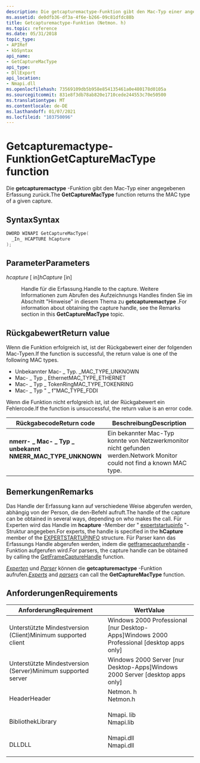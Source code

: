 ```yaml
---
description: Die getcapturemactype-Funktion gibt den Mac-Typ einer angegebenen Erfassung zurück.
ms.assetid: de0dfb36-df3a-4f6e-b266-09c81dfdc88b
title: Getcapturemactype-Funktion (Netmon. h)
ms.topic: reference
ms.date: 05/31/2018
topic_type:
- APIRef
- kbSyntax
api_name:
- GetCaptureMacType
api_type:
- DllExport
api_location:
- Nmapi.dll
ms.openlocfilehash: 73569109db5b958e854135461a0e480178d0105a
ms.sourcegitcommit: 831e8f3db78ab820e1710cede244553c70e50500
ms.translationtype: MT
ms.contentlocale: de-DE
ms.lasthandoff: 01/07/2021
ms.locfileid: "103750096"
---
```

# <a name="getcapturemactype-function"></a><span data-ttu-id="3d858-103">Getcapturemactype-Funktion</span><span class="sxs-lookup"><span data-stu-id="3d858-103">GetCaptureMacType function</span></span>

<span data-ttu-id="3d858-104">Die **getcapturemactype** -Funktion gibt den Mac-Typ einer angegebenen Erfassung zurück.</span><span class="sxs-lookup"><span data-stu-id="3d858-104">The **GetCaptureMacType** function returns the MAC type of a given capture.</span></span>

## <a name="syntax"></a><span data-ttu-id="3d858-105">Syntax</span><span class="sxs-lookup"><span data-stu-id="3d858-105">Syntax</span></span>


```C++
DWORD WINAPI GetCaptureMacType(
  _In_ HCAPTURE hCapture
);
```



## <a name="parameters"></a><span data-ttu-id="3d858-106">Parameter</span><span class="sxs-lookup"><span data-stu-id="3d858-106">Parameters</span></span>

<dl> <dt>

<span data-ttu-id="3d858-107">*hcapture* \[ in\]</span><span class="sxs-lookup"><span data-stu-id="3d858-107">*hCapture* \[in\]</span></span>
</dt> <dd>

<span data-ttu-id="3d858-108">Handle für die Erfassung.</span><span class="sxs-lookup"><span data-stu-id="3d858-108">Handle to the capture.</span></span> <span data-ttu-id="3d858-109">Weitere Informationen zum Abrufen des Aufzeichnungs Handles finden Sie im Abschnitt "Hinweise" in diesem Thema zu **getcapturemactype** .</span><span class="sxs-lookup"><span data-stu-id="3d858-109">For information about obtaining the capture handle, see the Remarks section in this **GetCaptureMacType** topic.</span></span>

</dd> </dl>

## <a name="return-value"></a><span data-ttu-id="3d858-110">Rückgabewert</span><span class="sxs-lookup"><span data-stu-id="3d858-110">Return value</span></span>

<span data-ttu-id="3d858-111">Wenn die Funktion erfolgreich ist, ist der Rückgabewert einer der folgenden Mac-Typen.</span><span class="sxs-lookup"><span data-stu-id="3d858-111">If the function is successful, the return value is one of the following MAC types.</span></span>

-   <span data-ttu-id="3d858-112">Unbekannter Mac- \_ Typ. \_</span><span class="sxs-lookup"><span data-stu-id="3d858-112">MAC\_TYPE\_UNKNOWN</span></span>
-   <span data-ttu-id="3d858-113">Mac- \_ Typ \_ Ethernet</span><span class="sxs-lookup"><span data-stu-id="3d858-113">MAC\_TYPE\_ETHERNET</span></span>
-   <span data-ttu-id="3d858-114">Mac- \_ Typ \_ TokenRing</span><span class="sxs-lookup"><span data-stu-id="3d858-114">MAC\_TYPE\_TOKENRING</span></span>
-   <span data-ttu-id="3d858-115">Mac- \_ Typ " \_ f"</span><span class="sxs-lookup"><span data-stu-id="3d858-115">MAC\_TYPE\_FDDI</span></span>

<span data-ttu-id="3d858-116">Wenn die Funktion nicht erfolgreich ist, ist der Rückgabewert ein Fehlercode.</span><span class="sxs-lookup"><span data-stu-id="3d858-116">If the function is unsuccessful, the return value is an error code.</span></span>



| <span data-ttu-id="3d858-117">Rückgabecode</span><span class="sxs-lookup"><span data-stu-id="3d858-117">Return code</span></span>                                                                                              | <span data-ttu-id="3d858-118">Beschreibung</span><span class="sxs-lookup"><span data-stu-id="3d858-118">Description</span></span>                                                 |
|----------------------------------------------------------------------------------------------------------|-------------------------------------------------------------|
| <dl> <span data-ttu-id="3d858-119"><dt>**nmerr- \_ Mac- \_ Typ \_ unbekannt**</dt></span><span class="sxs-lookup"><span data-stu-id="3d858-119"><dt>**NMERR\_MAC\_TYPE\_UNKNOWN**</dt></span></span> </dl> | <span data-ttu-id="3d858-120">Ein bekannter Mac-Typ konnte von Netzwerkmonitor nicht gefunden werden.</span><span class="sxs-lookup"><span data-stu-id="3d858-120">Network Monitor could not find a known MAC type.</span></span><br/> |



 

## <a name="remarks"></a><span data-ttu-id="3d858-121">Bemerkungen</span><span class="sxs-lookup"><span data-stu-id="3d858-121">Remarks</span></span>

<span data-ttu-id="3d858-122">Das Handle der Erfassung kann auf verschiedene Weise abgerufen werden, abhängig von der Person, die den-Befehl aufruft.</span><span class="sxs-lookup"><span data-stu-id="3d858-122">The handle of the capture can be obtained in several ways, depending on who makes the call.</span></span> <span data-ttu-id="3d858-123">Für Experten wird das Handle im **hcapture** -Member der " [expertstartupinfo](expertstartupinfo.md) "-Struktur angegeben.</span><span class="sxs-lookup"><span data-stu-id="3d858-123">For experts, the handle is specified in the **hCapture** member of the [EXPERTSTARTUPINFO](expertstartupinfo.md) structure.</span></span> <span data-ttu-id="3d858-124">Für Parser kann das Erfassungs Handle abgerufen werden, indem die [getframecapturehandle](getframecapturehandle.md) -Funktion aufgerufen wird.</span><span class="sxs-lookup"><span data-stu-id="3d858-124">For parsers, the capture handle can be obtained by calling the [GetFrameCaptureHandle](getframecapturehandle.md) function.</span></span>

<span data-ttu-id="3d858-125">[*Experten*](e.md) und [*Parser*](p.md) können die **getcapturemactype** -Funktion aufrufen.</span><span class="sxs-lookup"><span data-stu-id="3d858-125">[*Experts*](e.md) and [*parsers*](p.md) can call the **GetCaptureMacType** function.</span></span>

## <a name="requirements"></a><span data-ttu-id="3d858-126">Anforderungen</span><span class="sxs-lookup"><span data-stu-id="3d858-126">Requirements</span></span>



| <span data-ttu-id="3d858-127">Anforderung</span><span class="sxs-lookup"><span data-stu-id="3d858-127">Requirement</span></span> | <span data-ttu-id="3d858-128">Wert</span><span class="sxs-lookup"><span data-stu-id="3d858-128">Value</span></span> |
|-------------------------------------|--------------------------------------------------------------------------------------|
| <span data-ttu-id="3d858-129">Unterstützte Mindestversion (Client)</span><span class="sxs-lookup"><span data-stu-id="3d858-129">Minimum supported client</span></span><br/> | <span data-ttu-id="3d858-130">Windows 2000 Professional \[nur Desktop-Apps\]</span><span class="sxs-lookup"><span data-stu-id="3d858-130">Windows 2000 Professional \[desktop apps only\]</span></span><br/>                           |
| <span data-ttu-id="3d858-131">Unterstützte Mindestversion (Server)</span><span class="sxs-lookup"><span data-stu-id="3d858-131">Minimum supported server</span></span><br/> | <span data-ttu-id="3d858-132">Windows 2000 Server \[nur Desktop-Apps\]</span><span class="sxs-lookup"><span data-stu-id="3d858-132">Windows 2000 Server \[desktop apps only\]</span></span><br/>                                 |
| <span data-ttu-id="3d858-133">Header</span><span class="sxs-lookup"><span data-stu-id="3d858-133">Header</span></span><br/>                   | <dl> <span data-ttu-id="3d858-134"><dt>Netmon. h</dt></span><span class="sxs-lookup"><span data-stu-id="3d858-134"><dt>Netmon.h</dt></span></span> </dl>  |
| <span data-ttu-id="3d858-135">Bibliothek</span><span class="sxs-lookup"><span data-stu-id="3d858-135">Library</span></span><br/>                  | <dl> <span data-ttu-id="3d858-136"><dt>Nmapi. lib</dt></span><span class="sxs-lookup"><span data-stu-id="3d858-136"><dt>Nmapi.lib</dt></span></span> </dl> |
| <span data-ttu-id="3d858-137">DLL</span><span class="sxs-lookup"><span data-stu-id="3d858-137">DLL</span></span><br/>                      | <dl> <span data-ttu-id="3d858-138"><dt>Nmapi.dll</dt></span><span class="sxs-lookup"><span data-stu-id="3d858-138"><dt>Nmapi.dll</dt></span></span> </dl> |



 

 




